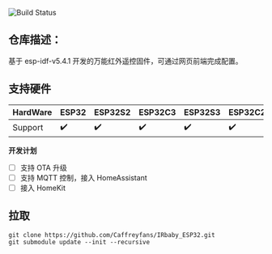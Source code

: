![Build Status](https://github.com/caffreyfans/IRbaby_ESP32/actions/workflows/main.yml/badge.svg)

## 仓库描述：
基于 esp-idf-v5.4.1 开发的万能红外遥控固件，可通过网页前端完成配置。

## 支持硬件
|HardWare|ESP32|ESP32S2|ESP32C3|ESP32S3|ESP32C2|ESP32C6|ESP32H2|ESP32P4|ESP32C5|ESP32C61|ESP8266|
|---|---|---|---|---|---|---|---|---|---|---|---|
|Support|✔️|✔️|✔️|✔️|✔️|✔️|✔️|✔️|✔️|❌|❌|

**开发计划**
- [ ] 支持 OTA 升级
- [ ] 支持 MQTT 控制，接入 HomeAssistant
- [ ] 接入 HomeKit

## 拉取
```shell
git clone https://github.com/Caffreyfans/IRbaby_ESP32.git
git submodule update --init --recursive
```